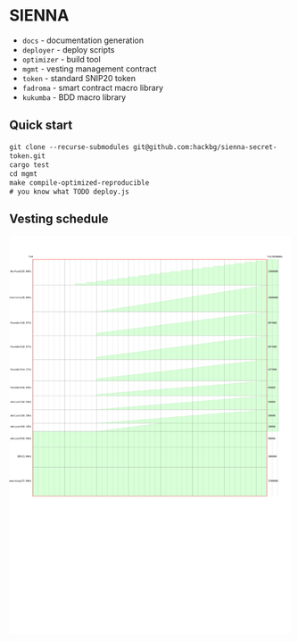 # SIENNA

* `docs`      - documentation generation
* `deployer`  - deploy scripts
* `optimizer` - build tool
* `mgmt`      - vesting management contract
* `token`     - standard SNIP20 token
* `fadroma`   - smart contract macro library
* `kukumba`   - BDD macro library

## Quick start

```
git clone --recurse-submodules git@github.com:hackbg/sienna-secret-token.git
cargo test
cd mgmt
make compile-optimized-reproducible
# you know what TODO deploy.js
```

## Vesting schedule

![](docs/chart.svg)
